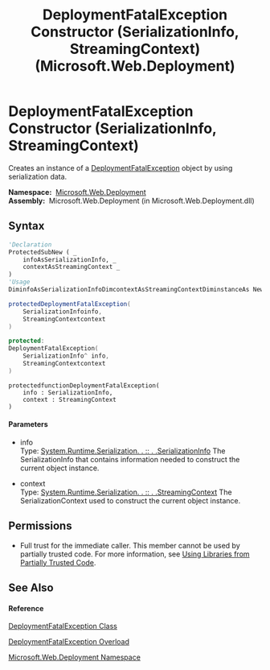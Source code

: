 ﻿---
title: DeploymentFatalException Constructor (SerializationInfo, StreamingContext) (Microsoft.Web.Deployment)
TOCTitle: DeploymentFatalException Constructor (SerializationInfo, StreamingContext)
ms:assetid: M:Microsoft.Web.Deployment.DeploymentFatalException.#ctor(System.Runtime.Serialization.SerializationInfo,System.Runtime.Serialization.StreamingContext)
ms:mtpsurl: https://msdn.microsoft.com/en-us/library/microsoft.web.deployment.deploymentfatalexception.deploymentfatalexception(v=VS.90)
ms:contentKeyID: 20208755
ms.date: 05/02/2012
mtps_version: v=VS.90
dev_langs:
- vb
- csharp
- c++
- jscript
api_location:
- Microsoft.Web.Deployment.dll
api_name:
- Microsoft.Web.Deployment.DeploymentFatalException..ctor
api_type:
- Managed
topic_type:
- apiref
- kbSyntax
product_family_name: VS
ROBOTS: INDEX,FOLLOW
---

# DeploymentFatalException Constructor (SerializationInfo, StreamingContext)

Creates an instance of a [DeploymentFatalException](deploymentfatalexception-class-microsoft-web-deployment.md) object by using serialization data.

**Namespace:**  [Microsoft.Web.Deployment](microsoft-web-deployment-namespace.md)  
**Assembly:**  Microsoft.Web.Deployment (in Microsoft.Web.Deployment.dll)

## Syntax

``` vb
'Declaration
ProtectedSubNew ( _
    infoAsSerializationInfo, _
    contextAsStreamingContext _
)
'Usage
DiminfoAsSerializationInfoDimcontextAsStreamingContextDiminstanceAs NewDeploymentFatalException(info, context)
```

``` csharp
protectedDeploymentFatalException(
    SerializationInfoinfo,
    StreamingContextcontext
)
```

``` c++
protected:
DeploymentFatalException(
    SerializationInfo^ info, 
    StreamingContextcontext
)
```

``` jscript
protectedfunctionDeploymentFatalException(
    info : SerializationInfo, 
    context : StreamingContext
)
```

#### Parameters

  - info  
    Type: [System.Runtime.Serialization. . :: . .SerializationInfo](https://msdn.microsoft.com/en-us/library/a9b6042e\(v=vs.90\))  
    The SerializationInfo that contains information needed to construct the current object instance.  

<!-- end list -->

  - context  
    Type: [System.Runtime.Serialization. . :: . .StreamingContext](https://msdn.microsoft.com/en-us/library/t16abws5\(v=vs.90\))  
    The SerializationContext used to construct the current object instance.  

## Permissions

  - Full trust for the immediate caller. This member cannot be used by partially trusted code. For more information, see [Using Libraries from Partially Trusted Code](https://msdn.microsoft.com/en-us/library/8skskf63\(v=vs.90\)).

## See Also

#### Reference

[DeploymentFatalException Class](deploymentfatalexception-class-microsoft-web-deployment.md)

[DeploymentFatalException Overload](deploymentfatalexception-constructor-microsoft-web-deployment.md)

[Microsoft.Web.Deployment Namespace](microsoft-web-deployment-namespace.md)


